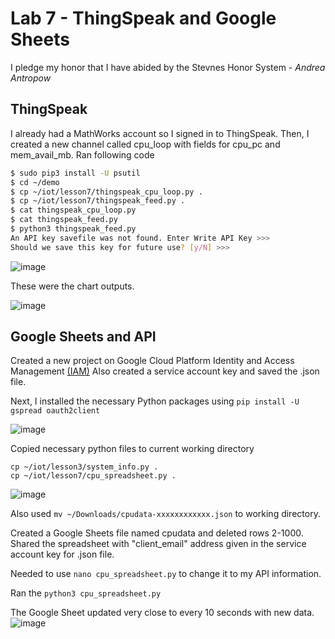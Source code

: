 # Lab 7 - ThingSpeak and Google Sheets
I pledge my honor that I have abided by the Stevnes Honor System - _Andrea Antropow_
## ThingSpeak
I already had a MathWorks account so I signed in to ThingSpeak. Then, I created a new channel called cpu_loop with fields for cpu_pc and mem_avail_mb.
Ran following code

```sh
$ sudo pip3 install -U psutil
$ cd ~/demo
$ cp ~/iot/lesson7/thingspeak_cpu_loop.py .
$ cp ~/iot/lesson7/thingspeak_feed.py .
$ cat thingspeak_cpu_loop.py
$ cat thingspeak_feed.py
$ python3 thingspeak_feed.py
An API key savefile was not found. Enter Write API Key >>>
Should we save this key for future use? [y/N] >>>
```

![image](https://github.com/user-attachments/assets/6c1f0ab8-077d-45e3-862b-e2395c9cd44c)

These were the chart outputs. 

![image](https://github.com/user-attachments/assets/530b60d6-82a6-4733-97ba-8cf6fbf95384)

## Google Sheets and API

Created a new project on Google Cloud Platform Identity and Access Management [(IAM)](https://console.developers.google.com/projectselector/iam-admin/iam)
Also created a service account key and saved the .json file. 

Next, I installed the necessary Python packages using ```pip install -U gspread oauth2client```

![image](https://github.com/user-attachments/assets/fb1e4d04-564e-4722-8e62-90f2f5022916)


Copied necessary python files to current working directory
```
cp ~/iot/lesson3/system_info.py .
cp ~/iot/lesson7/cpu_spreadsheet.py .
```
![image](https://github.com/user-attachments/assets/ab0d5f0c-429d-45ef-a12e-68661e8cef53)

Also used ```mv ~/Downloads/cpudata-xxxxxxxxxxxx.json``` to working directory. 

Created a Google Sheets file named cpudata and deleted rows 2-1000. Shared the spreadsheet with "client_email" address given in the service account key for .json file.

Needed to use ```nano cpu_spreadsheet.py``` to change it to my API information. 


Ran the ```python3 cpu_spreadsheet.py```

The Google Sheet updated very close to every 10 seconds with new data. 
![image](https://github.com/user-attachments/assets/31bd655b-da6e-45fa-a85c-c5a0323fa5af)
